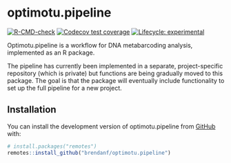 
<!-- README.md is generated from README.Rmd. Please edit that file -->

# optimotu.pipeline

<!-- badges: start -->

[![R-CMD-check](https://github.com/brendanf/optimotu.pipeline/actions/workflows/R-CMD-check.yaml/badge.svg)](https://github.com/brendanf/optimotu.pipeline/actions/workflows/R-CMD-check.yaml)
[![Codecov test
coverage](https://codecov.io/gh/brendanf/optimotu.pipeline/graph/badge.svg)](https://app.codecov.io/gh/brendanf/optimotu.pipeline)
[![Lifecycle:
experimental](https://img.shields.io/badge/lifecycle-experimental-orange.svg)](https://lifecycle.r-lib.org/articles/stages.html#experimental)

<!-- badges: end -->

Optimotu.pipeline is a workflow for DNA metabarcoding analysis,
implemented as an R package.

The pipeline has currently been implemented in a separate,
project-specific repository (which is private) but functions are being
gradually moved to this package. The goal is that the package will
eventually include functionality to set up the full pipeline for a new
project.

## Installation

You can install the development version of optimotu.pipeline from
[GitHub](https://github.com/) with:

``` r
# install.packages("remotes")
remotes::install_github("brendanf/optimotu.pipeline")
```
